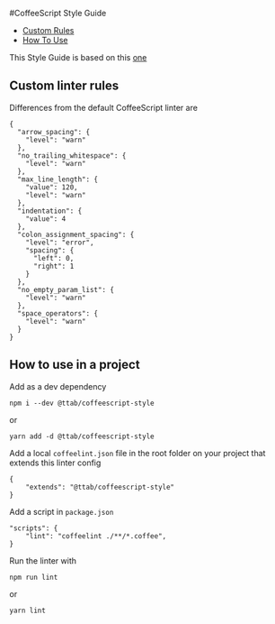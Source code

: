 #CoffeeScript Style Guide

* [Custom Rules](#rules)
* [How To Use](#howto)


This Style Guide is based on this [one](./README_2.md)

<a name="rules"></a>
## Custom linter rules
Differences from the default CoffeeScript linter are
```
{
  "arrow_spacing": {
    "level": "warn"
  },
  "no_trailing_whitespace": {
    "level": "warn"
  },
  "max_line_length": {
    "value": 120,
    "level": "warn"
  },
  "indentation": {
    "value": 4
  },
  "colon_assignment_spacing": {
    "level": "error",
    "spacing": {
      "left": 0,
      "right": 1
    }
  },
  "no_empty_param_list": {
    "level": "warn"
  },
  "space_operators": {
    "level": "warn"
  }
}
```

<a name="howto"></a>
## How to use in a project

Add as a dev dependency
```
npm i --dev @ttab/coffeescript-style
```
or
```
yarn add -d @ttab/coffeescript-style
```

Add a local `coffeelint.json` file in the root folder on your project that extends this linter config
```
{
    "extends": "@ttab/coffeescript-style"
}
```

Add a script in `package.json`
```
"scripts": {
    "lint": "coffeelint ./**/*.coffee",
}
```

Run the linter with
```
npm run lint
```
or
```
yarn lint
```
